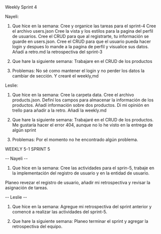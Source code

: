Weekly Sprint 4

Nayeli: 

1. Que hice en la semana:
Cree y organice las tareas para el sprint-4
Cree el archivo users.json
Cree la vista y los estilos para la pagina del perfil de usuarios.
Cree el CRUD para que al registrarte, tu información se guarde en users.json.
Cree el CRUD para que el usuario pueda hacer login y despues lo mande a la pagina de perfil y visualice sus datos.
Añadí a retro.md la retrospectiva del sprint-3

2. Que hare la siguiente semana:
Trabajare en el CRUD de los productos

3. Problemas:
No sé como mantener el login y no perder los datos la cambiar de sección.
Y crearé el weekly,md

Leslie:

1. Que hice en la semana:
Cree la carpeta data.
Cree el archivo products.json.
Definí los campos para almacenar la información de los productos.
Añadí información sobre dos productos.
Di mi opinión en trello para añadir a la retro.
Añadí la weekly.md

2. Que hare la siguiente semana:
Trabajaré en el CRUD de los productos.
Me gustaría hacer el error 404, aunque no lo he visto en la entrega de algún sprint

3. Problemas:
Por el momento no he encontrado algún problema.


WEEKLY 5-1 SPRINT 5

-- Nayeli --
1. Que hice en la semana:
Cree las actividades para el sprin-5, trabaje en la implementación del registro de usuario y en la entidad de usuario. 
 

Planeo revezar el registro de usuario, añadir mi retrospectiva y revisar la asignación de tareas.

-- Leslie --
1. Que hice en la semana:
Agregue mi retrospectiva del sprint anterior y comencé a realizar las actividades del sprint-5. 

2. Que hare la siguiente semana: 
Planeo terminar el sprint y agregar la retrospectiva del equipo.

